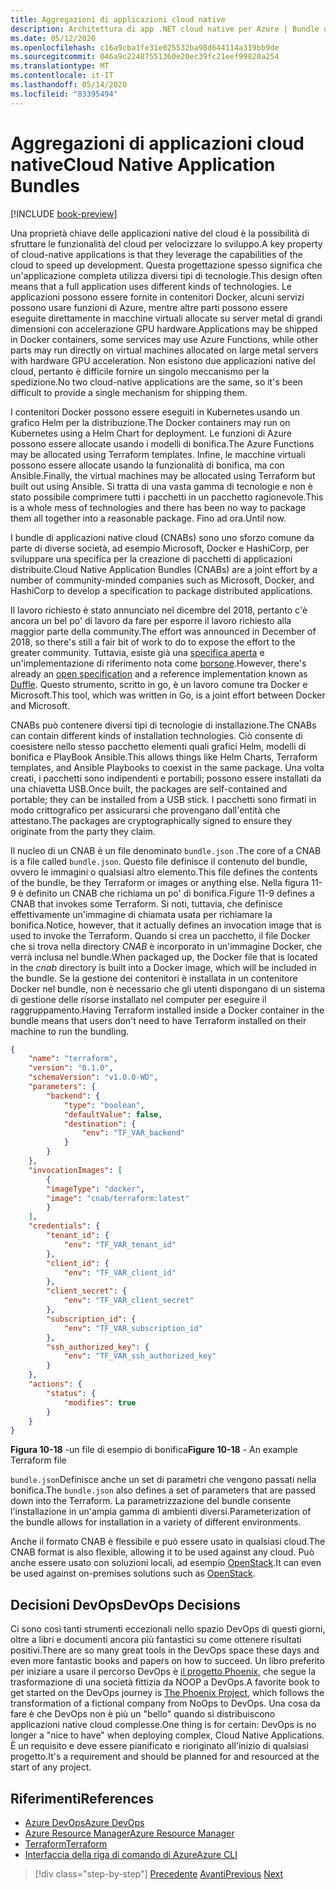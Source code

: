 ```yaml
---
title: Aggregazioni di applicazioni cloud native
description: Architettura di app .NET cloud native per Azure | Bundle di applicazioni native cloud
ms.date: 05/12/2020
ms.openlocfilehash: c16a9cba1fe31e025532ba98d644114a319bb9de
ms.sourcegitcommit: 046a9c22487551360e20ec39fc21eef99820a254
ms.translationtype: MT
ms.contentlocale: it-IT
ms.lasthandoff: 05/14/2020
ms.locfileid: "83395494"
---
```

# <a name="cloud-native-application-bundles"></a><span data-ttu-id="b3b26-103">Aggregazioni di applicazioni cloud native</span><span class="sxs-lookup"><span data-stu-id="b3b26-103">Cloud Native Application Bundles</span></span>

[!INCLUDE [book-preview](../../../includes/book-preview.md)]

<span data-ttu-id="b3b26-104">Una proprietà chiave delle applicazioni native del cloud è la possibilità di sfruttare le funzionalità del cloud per velocizzare lo sviluppo.</span><span class="sxs-lookup"><span data-stu-id="b3b26-104">A key property of cloud-native applications is that they leverage the capabilities of the cloud to speed up development.</span></span> <span data-ttu-id="b3b26-105">Questa progettazione spesso significa che un'applicazione completa utilizza diversi tipi di tecnologie.</span><span class="sxs-lookup"><span data-stu-id="b3b26-105">This design often means that a full application uses different kinds of technologies.</span></span> <span data-ttu-id="b3b26-106">Le applicazioni possono essere fornite in contenitori Docker, alcuni servizi possono usare funzioni di Azure, mentre altre parti possono essere eseguite direttamente in macchine virtuali allocate su server metal di grandi dimensioni con accelerazione GPU hardware.</span><span class="sxs-lookup"><span data-stu-id="b3b26-106">Applications may be shipped in Docker containers, some services may use Azure Functions, while other parts may run directly on virtual machines allocated on large metal servers with hardware GPU acceleration.</span></span> <span data-ttu-id="b3b26-107">Non esistono due applicazioni native del cloud, pertanto è difficile fornire un singolo meccanismo per la spedizione.</span><span class="sxs-lookup"><span data-stu-id="b3b26-107">No two cloud-native applications are the same, so it's been difficult to provide a single mechanism for shipping them.</span></span>

<span data-ttu-id="b3b26-108">I contenitori Docker possono essere eseguiti in Kubernetes usando un grafico Helm per la distribuzione.</span><span class="sxs-lookup"><span data-stu-id="b3b26-108">The Docker containers may run on Kubernetes using a Helm Chart for deployment.</span></span> <span data-ttu-id="b3b26-109">Le funzioni di Azure possono essere allocate usando i modelli di bonifica.</span><span class="sxs-lookup"><span data-stu-id="b3b26-109">The Azure Functions may be allocated using Terraform templates.</span></span> <span data-ttu-id="b3b26-110">Infine, le macchine virtuali possono essere allocate usando la funzionalità di bonifica, ma con Ansible.</span><span class="sxs-lookup"><span data-stu-id="b3b26-110">Finally, the virtual machines may be allocated using Terraform but built out using Ansible.</span></span> <span data-ttu-id="b3b26-111">Si tratta di una vasta gamma di tecnologie e non è stato possibile comprimere tutti i pacchetti in un pacchetto ragionevole.</span><span class="sxs-lookup"><span data-stu-id="b3b26-111">This is a whole mess of technologies and there has been no way to package them all together into a reasonable package.</span></span> <span data-ttu-id="b3b26-112">Fino ad ora.</span><span class="sxs-lookup"><span data-stu-id="b3b26-112">Until now.</span></span>

<span data-ttu-id="b3b26-113">I bundle di applicazioni native cloud (CNABs) sono uno sforzo comune da parte di diverse società, ad esempio Microsoft, Docker e HashiCorp, per sviluppare una specifica per la creazione di pacchetti di applicazioni distribuite.</span><span class="sxs-lookup"><span data-stu-id="b3b26-113">Cloud Native Application Bundles (CNABs) are a joint effort by a number of community-minded companies such as Microsoft, Docker, and HashiCorp to develop a specification to package distributed applications.</span></span>

<span data-ttu-id="b3b26-114">Il lavoro richiesto è stato annunciato nel dicembre del 2018, pertanto c'è ancora un bel po' di lavoro da fare per esporre il lavoro richiesto alla maggior parte della community.</span><span class="sxs-lookup"><span data-stu-id="b3b26-114">The effort was announced in December of 2018, so there's still a fair bit of work to do to expose the effort to the greater community.</span></span> <span data-ttu-id="b3b26-115">Tuttavia, esiste già una [specifica aperta](https://github.com/deislabs/cnab-spec) e un'implementazione di riferimento nota come [borsone](https://duffle.sh/).</span><span class="sxs-lookup"><span data-stu-id="b3b26-115">However, there's already an [open specification](https://github.com/deislabs/cnab-spec) and a reference implementation known as [Duffle](https://duffle.sh/).</span></span> <span data-ttu-id="b3b26-116">Questo strumento, scritto in go, è un lavoro comune tra Docker e Microsoft.</span><span class="sxs-lookup"><span data-stu-id="b3b26-116">This tool, which was written in Go, is a joint effort between Docker and Microsoft.</span></span>

<span data-ttu-id="b3b26-117">CNABs può contenere diversi tipi di tecnologie di installazione.</span><span class="sxs-lookup"><span data-stu-id="b3b26-117">The CNABs can contain different kinds of installation technologies.</span></span> <span data-ttu-id="b3b26-118">Ciò consente di coesistere nello stesso pacchetto elementi quali grafici Helm, modelli di bonifica e PlayBook Ansible.</span><span class="sxs-lookup"><span data-stu-id="b3b26-118">This allows things like Helm Charts, Terraform templates, and Ansible Playbooks to coexist in the same package.</span></span> <span data-ttu-id="b3b26-119">Una volta creati, i pacchetti sono indipendenti e portabili; possono essere installati da una chiavetta USB.</span><span class="sxs-lookup"><span data-stu-id="b3b26-119">Once built, the packages are self-contained and portable; they can be installed from a USB stick.</span></span>  <span data-ttu-id="b3b26-120">I pacchetti sono firmati in modo crittografico per assicurarsi che provengano dall'entità che attestano.</span><span class="sxs-lookup"><span data-stu-id="b3b26-120">The packages are cryptographically signed to ensure they originate from the party they claim.</span></span>

<span data-ttu-id="b3b26-121">Il nucleo di un CNAB è un file denominato `bundle.json` .</span><span class="sxs-lookup"><span data-stu-id="b3b26-121">The core of a CNAB is a file called `bundle.json`.</span></span> <span data-ttu-id="b3b26-122">Questo file definisce il contenuto del bundle, ovvero le immagini o qualsiasi altro elemento.</span><span class="sxs-lookup"><span data-stu-id="b3b26-122">This file defines the contents of the bundle, be they Terraform or images or anything else.</span></span> <span data-ttu-id="b3b26-123">Nella figura 11-9 è definito un CNAB che richiama un po' di bonifica.</span><span class="sxs-lookup"><span data-stu-id="b3b26-123">Figure 11-9 defines a CNAB that invokes some Terraform.</span></span> <span data-ttu-id="b3b26-124">Si noti, tuttavia, che definisce effettivamente un'immagine di chiamata usata per richiamare la bonifica.</span><span class="sxs-lookup"><span data-stu-id="b3b26-124">Notice, however, that it actually defines an invocation image that is used to invoke the Terraform.</span></span> <span data-ttu-id="b3b26-125">Quando si crea un pacchetto, il file Docker che si trova nella directory *CNAB* è incorporato in un'immagine Docker, che verrà inclusa nel bundle.</span><span class="sxs-lookup"><span data-stu-id="b3b26-125">When packaged up, the Docker file that is located in the *cnab* directory is built into a Docker image, which will be included in the bundle.</span></span> <span data-ttu-id="b3b26-126">Se la gestione dei contenitori è installata in un contenitore Docker nel bundle, non è necessario che gli utenti dispongano di un sistema di gestione delle risorse installato nel computer per eseguire il raggruppamento.</span><span class="sxs-lookup"><span data-stu-id="b3b26-126">Having Terraform installed inside a Docker container in the bundle means that users don't need to have Terraform installed on their machine to run the bundling.</span></span>

```json
{
    "name": "terraform",
    "version": "0.1.0",
    "schemaVersion": "v1.0.0-WD",
    "parameters": {
        "backend": {
            "type": "boolean",
            "defaultValue": false,
            "destination": {
                "env": "TF_VAR_backend"
            }
        }
    },
    "invocationImages": [
        {
        "imageType": "docker",
        "image": "cnab/terraform:latest"
        }
    ],
    "credentials": {
        "tenant_id": {
            "env": "TF_VAR_tenant_id"
        },
        "client_id": {
            "env": "TF_VAR_client_id"
        },
        "client_secret": {
            "env": "TF_VAR_client_secret"
        },
        "subscription_id": {
            "env": "TF_VAR_subscription_id"
        },
        "ssh_authorized_key": {
            "env": "TF_VAR_ssh_authorized_key"
        }
    },
    "actions": {
        "status": {
            "modifies": true
        }
    }
}
```

<span data-ttu-id="b3b26-127">**Figura 10-18** -un file di esempio di bonifica</span><span class="sxs-lookup"><span data-stu-id="b3b26-127">**Figure 10-18** - An example Terraform file</span></span>

<span data-ttu-id="b3b26-128">`bundle.json`Definisce anche un set di parametri che vengono passati nella bonifica.</span><span class="sxs-lookup"><span data-stu-id="b3b26-128">The `bundle.json` also defines a set of parameters that are passed down into the Terraform.</span></span> <span data-ttu-id="b3b26-129">La parametrizzazione del bundle consente l'installazione in un'ampia gamma di ambienti diversi.</span><span class="sxs-lookup"><span data-stu-id="b3b26-129">Parameterization of the bundle allows for installation in a variety of different environments.</span></span>

<span data-ttu-id="b3b26-130">Anche il formato CNAB è flessibile e può essere usato in qualsiasi cloud.</span><span class="sxs-lookup"><span data-stu-id="b3b26-130">The CNAB format is also flexible, allowing it to be used against any cloud.</span></span> <span data-ttu-id="b3b26-131">Può anche essere usato con soluzioni locali, ad esempio [OpenStack](https://www.openstack.org/).</span><span class="sxs-lookup"><span data-stu-id="b3b26-131">It can even be used against on-premises solutions such as [OpenStack](https://www.openstack.org/).</span></span>

## <a name="devops-decisions"></a><span data-ttu-id="b3b26-132">Decisioni DevOps</span><span class="sxs-lookup"><span data-stu-id="b3b26-132">DevOps Decisions</span></span>

<span data-ttu-id="b3b26-133">Ci sono così tanti strumenti eccezionali nello spazio DevOps di questi giorni, oltre a libri e documenti ancora più fantastici su come ottenere risultati positivi.</span><span class="sxs-lookup"><span data-stu-id="b3b26-133">There are so many great tools in the DevOps space these days and even more fantastic books and papers on how to succeed.</span></span> <span data-ttu-id="b3b26-134">Un libro preferito per iniziare a usare il percorso DevOps è [il progetto Phoenix](https://www.oreilly.com/library/view/the-phoenix-project/9781457191350/), che segue la trasformazione di una società fittizia da NOOP a DevOps.</span><span class="sxs-lookup"><span data-stu-id="b3b26-134">A favorite book to get started on the DevOps journey is [The Phoenix Project](https://www.oreilly.com/library/view/the-phoenix-project/9781457191350/), which follows the transformation of a fictional company from NoOps to DevOps.</span></span> <span data-ttu-id="b3b26-135">Una cosa da fare è che DevOps non è più un "bello" quando si distribuiscono applicazioni native cloud complesse.</span><span class="sxs-lookup"><span data-stu-id="b3b26-135">One thing is for certain: DevOps is no longer a "nice to have" when deploying complex, Cloud Native Applications.</span></span> <span data-ttu-id="b3b26-136">È un requisito e deve essere pianificato e rioriginato all'inizio di qualsiasi progetto.</span><span class="sxs-lookup"><span data-stu-id="b3b26-136">It's a requirement and should be planned for and resourced at the start of any project.</span></span>

## <a name="references"></a><span data-ttu-id="b3b26-137">Riferimenti</span><span class="sxs-lookup"><span data-stu-id="b3b26-137">References</span></span>

- [<span data-ttu-id="b3b26-138">Azure DevOps</span><span class="sxs-lookup"><span data-stu-id="b3b26-138">Azure DevOps</span></span>](https://azure.microsoft.com/services/devops/)
- [<span data-ttu-id="b3b26-139">Azure Resource Manager</span><span class="sxs-lookup"><span data-stu-id="b3b26-139">Azure Resource Manager</span></span>](https://azure.microsoft.com/documentation/articles/resource-group-overview/)
- [<span data-ttu-id="b3b26-140">Terraform</span><span class="sxs-lookup"><span data-stu-id="b3b26-140">Terraform</span></span>](https://www.terraform.io/)
- [<span data-ttu-id="b3b26-141">Interfaccia della riga di comando di Azure</span><span class="sxs-lookup"><span data-stu-id="b3b26-141">Azure CLI</span></span>](https://docs.microsoft.com/cli/azure/)

>[!div class="step-by-step"]
><span data-ttu-id="b3b26-142">[Precedente](infrastructure-as-code.md) 
> [Avanti](summary.md)</span><span class="sxs-lookup"><span data-stu-id="b3b26-142">[Previous](infrastructure-as-code.md)
[Next](summary.md)</span></span>
